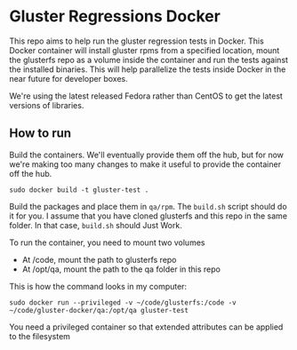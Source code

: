 # Gluster Regressions Docker
This repo aims to help run the gluster regression tests in Docker. This Docker
container will install gluster rpms from a specified location, mount the
glusterfs repo as a volume inside the container and run the tests against the
installed binaries. This will help parallelize the tests inside Docker in the
near future for developer boxes.

We're using the latest released Fedora rather than CentOS to get the latest
versions of libraries.

## How to run
Build the containers. We'll eventually provide them off the hub, but for now
we're making too many changes to make it useful to provide the container off
the hub.

    sudo docker build -t gluster-test .

Build the packages and place them in `qa/rpm`. The `build.sh` script should do
it for you. I assume that you have cloned glusterfs and this repo in the same
folder. In that case, `build.sh` should Just Work.

To run the container, you need to mount two volumes
* At /code, mount the path to glusterfs repo
* At /opt/qa, mount the path to the qa folder in this repo

This is how the command looks in my computer:

    sudo docker run --privileged -v ~/code/glusterfs:/code -v ~/code/gluster-docker/qa:/opt/qa gluster-test

You need a privileged container so that extended attributes can be applied to
the filesystem

